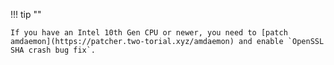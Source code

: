 !!! tip ""

    If you have an Intel 10th Gen CPU or newer, you need to [patch amdaemon](https://patcher.two-torial.xyz/amdaemon) and enable `OpenSSL SHA crash bug fix`.